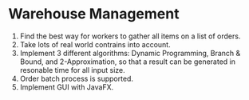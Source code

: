# Warehouse Management
1. Find the best way for workers to gather all items on a list of orders.
2. Take lots of real world contrains into account.
3. Implement 3 different algorithms: Dynamic Programming, Branch & Bound, and 2-Approximation, so that a result can be generated in resonable time for all input size.
4. Order batch process is supported.
5. Implement GUI with JavaFX.
